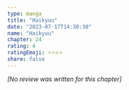 ```yaml
---
type: manga
title: "Haikyuu"
date: "2023-07-17T14:30:30"
name: "Haikyuu"
chapter: 24
rating: 4
ratingEmoji: ⭐️⭐️⭐️⭐️
share: false
---
```


*[No review was written for this chapter]*

